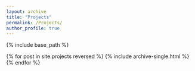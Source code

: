 ```yaml
---
layout: archive
title: "Projects"
permalink: /Projects/
author_profile: true
---
```


{% include base_path %}

{% for post in site.projects reversed %}
  {% include archive-single.html %}
{% endfor %}



